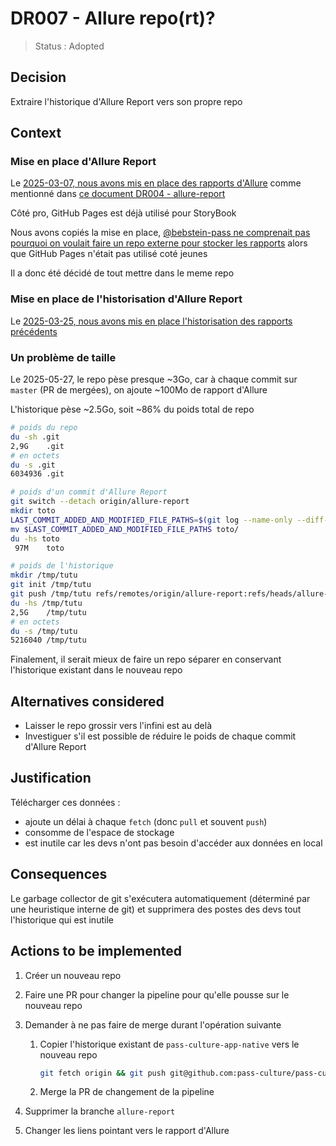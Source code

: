 # DR007 - Allure repo(rt)?

> Status : Adopted

## Decision

Extraire l'historique d'Allure Report vers son propre repo

## Context

### Mise en place d'Allure Report

Le [2025-03-07, nous avons mis en place des rapports d'Allure](https://github.com/pass-culture/pass-culture-app-native/pull/7727) comme mentionné dans [ce document DR004 - allure-report](./DR004%20-%20allure-report.md)

Côté pro, GitHub Pages est déjà utilisé pour StoryBook

Nous avons copiés la mise en place, [@bebstein-pass ne comprenait pas pourquoi on voulait faire un repo externe pour stocker les rapports](https://github.com/pass-culture/pass-culture-app-native/pull/7727#discussion_r1970085185) alors que GitHub Pages n'était pas utilisé coté jeunes

Il a donc été décidé de tout mettre dans le meme repo

### Mise en place de l'historisation d'Allure Report

Le [2025-03-25, nous avons mis en place l'historisation des rapports précédents](https://github.com/pass-culture/pass-culture-app-native/pull/7898)

### Un problème de taille

Le 2025-05-27, le repo pèse presque ~3Go, car à chaque commit sur `master` (PR de mergées), on ajoute ~100Mo de rapport d'Allure

L'historique pèse ~2.5Go, soit ~86% du poids total de repo

```sh
# poids du repo
du -sh .git
2,9G    .git
# en octets
du -s .git
6034936 .git

# poids d'un commit d'Allure Report
git switch --detach origin/allure-report
mkdir toto
LAST_COMMIT_ADDED_AND_MODIFIED_FILE_PATHS=$(git log --name-only --diff-filter=AM --pretty=format: -1)
mv $LAST_COMMIT_ADDED_AND_MODIFIED_FILE_PATHS toto/
du -hs toto
 97M    toto

# poids de l'historique
mkdir /tmp/tutu
git init /tmp/tutu
git push /tmp/tutu refs/remotes/origin/allure-report:refs/heads/allure-report
du -hs /tmp/tutu
2,5G    /tmp/tutu
# en octets
du -s /tmp/tutu
5216040 /tmp/tutu
```

Finalement, il serait mieux de faire un repo séparer en conservant l'historique existant dans le nouveau repo

## Alternatives considered

- Laisser le repo grossir vers l'infini est au delà
- Investiguer s'il est possible de réduire le poids de chaque commit d'Allure Report

## Justification

Télécharger ces données :

- ajoute un délai à chaque `fetch` (donc `pull` et souvent `push`)
- consomme de l'espace de stockage
- est inutile car les devs n'ont pas besoin d'accéder aux données en local

## Consequences

Le garbage collector de git s'exécutera automatiquement (déterminé par une heuristique interne de git) et supprimera des postes des devs tout l'historique qui est inutile

## Actions to be implemented

1. Créer un nouveau repo
1. Faire une PR pour changer la pipeline pour qu'elle pousse sur le nouveau repo
1. Demander à ne pas faire de merge durant l'opération suivante

   1. Copier l'historique existant de `pass-culture-app-native` vers le nouveau repo

      ```sh
      git fetch origin && git push git@github.com:pass-culture/pass-culture-LE_NOUVEAU_REPO.git refs/remotes/origin/allure-report:refs/heads/allure-report
      ```

   1. Merge la PR de changement de la pipeline

1. Supprimer la branche `allure-report`
1. Changer les liens pointant vers le rapport d'Allure
